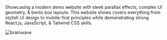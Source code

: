 Showcasing a modern demo website with sleek parallax effects, complex UI geometry, & bento box layouts. This website shows covers everything from stylish UI design to mobile-first principles while demonstrating strong React.js, JavaScript, & Tailwind CSS skills.

![brainwave](https://github.com/user-attachments/assets/aa1ecd87-291d-4646-93ad-e79dd736ad2f)
